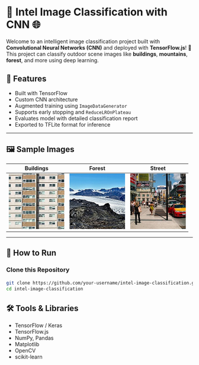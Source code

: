 # 🧠 Intel Image Classification with CNN 🌐

Welcome to an intelligent image classification project built with **Convolutional Neural Networks (CNN)** and deployed with **TensorFlow.js**! 🚀 This project can classify outdoor scene images like **buildings**, **mountains**, **forest**, and more using deep learning.

## 🌟 Features
- Built with TensorFlow
- Custom CNN architecture
- Augmented training using `ImageDataGenerator`
- Supports early stopping and `ReduceLROnPlateau`
- Evaluates model with detailed classification report
- Exported to TFLite format for inference

---

## 🖼️ Sample Images
| Buildings | Forest | Street |
|----------|--------|--------|
| ![](intel-image-classification/inference/222.jpg) | ![](intel-image-classification/inference/143.jpg) | ![](intel-image-classification/inference/121.jpg) |

---

## 🚀 How to Run

### Clone this Repository
```bash
git clone https://github.com/your-username/intel-image-classification.git
cd intel-image-classification
```

## 🛠️ Tools & Libraries
- TensorFlow / Keras
- TensorFlow.js
- NumPy, Pandas
- Matplotlib
- OpenCV
- scikit-learn

